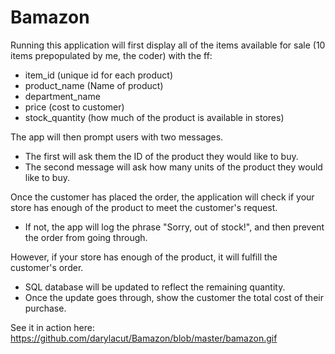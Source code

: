# Bamazon
  
Running this application will first display all of the items available for sale (10 items prepopulated by me, the coder) with the ff:

   * item_id (unique id for each product)
   * product_name (Name of product)
   * department_name
   * price (cost to customer)
   * stock_quantity (how much of the product is available in stores)

The app will then prompt users with two messages.

   * The first will ask them the ID of the product they would like to buy.
   * The second message will ask how many units of the product they would like to buy.

Once the customer has placed the order, the application will check if your store has enough of the product to meet the customer's request.

   * If not, the app will log the phrase "Sorry, out of stock!", and then prevent the order from going through.

However, if your store has enough of the product, it will fulfill the customer's order.

   * SQL database will be updated to reflect the remaining quantity.
   * Once the update goes through, show the customer the total cost of their purchase.

See it in action here: https://github.com/darylacut/Bamazon/blob/master/bamazon.gif
